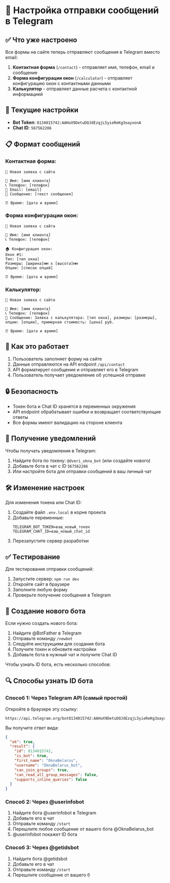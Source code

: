 # 📱 Настройка отправки сообщений в Telegram

## ✅ Что уже настроено

Все формы на сайте теперь отправляют сообщения в Telegram вместо email:

1. **Контактная форма** (`/contact`) - отправляет имя, телефон, email и сообщение
2. **Форма конфигурации окон** (`/calculator`) - отправляет конфигурацию окон с контактными данными
3. **Калькулятор** - отправляет данные расчета с контактной информацией

## 🔧 Текущие настройки

- **Bot Token**: `8134015742:AAHoX9DetuDOJdEzqjL5yieReKg3oayxonA`
- **Chat ID**: `567562286`

## 📋 Формат сообщений

### Контактная форма:
```
🔔 Новая заявка с сайта

👤 Имя: [имя клиента]
📞 Телефон: [телефон]
📧 Email: [email]
💬 Сообщение: [текст сообщения]

⏰ Время: [дата и время]
```

### Форма конфигурации окон:
```
🔔 Новая заявка с сайта

👤 Имя: [имя клиента]
📞 Телефон: [телефон]

🏠 Конфигурация окон:
Окно #1:
Тип: [тип окна]
Размеры: [ширина]мм x [высота]мм
Опции: [список опций]

⏰ Время: [дата и время]
```

### Калькулятор:
```
🔔 Новая заявка с сайта

👤 Имя: [имя клиента]
📞 Телефон: [телефон]
💬 Сообщение: Заявка с калькулятора: [тип окна], размеры: [размеры], опции: [опции], примерная стоимость: [цена] руб.

⏰ Время: [дата и время]
```

## 🚀 Как это работает

1. Пользователь заполняет форму на сайте
2. Данные отправляются на API endpoint `/api/contact`
3. API форматирует сообщение и отправляет его в Telegram
4. Пользователь получает уведомление об успешной отправке

## 🔒 Безопасность

- Токен бота и Chat ID хранятся в переменных окружения
- API endpoint обрабатывает ошибки и возвращает соответствующие ответы
- Все формы имеют валидацию на стороне клиента

## 📱 Получение уведомлений

Чтобы получать уведомления в Telegram:

1. Найдите бота по токену: `@dveri_okna_bot` (или создайте нового)
2. Добавьте бота в чат с ID `567562286`
3. Или настройте бота для отправки сообщений в ваш личный чат

## 🛠️ Изменение настроек

Для изменения токена или Chat ID:

1. Создайте файл `.env.local` в корне проекта
2. Добавьте переменные:
   ```
   TELEGRAM_BOT_TOKEN=ваш_новый_токен
   TELEGRAM_CHAT_ID=ваш_новый_chat_id
   ```
3. Перезапустите сервер разработки

## ✅ Тестирование

Для тестирования отправки сообщений:

1. Запустите сервер: `npm run dev`
2. Откройте сайт в браузере
3. Заполните любую форму
4. Проверьте получение сообщения в Telegram

## 🔧 Создание нового бота

Если нужно создать нового бота:

1. Найдите @BotFather в Telegram
2. Отправьте команду `/newbot`
3. Следуйте инструкциям для создания бота
4. Получите токен и обновите настройки
5. Добавьте бота в нужный чат и получите Chat ID 

Чтобы узнать ID бота, есть несколько способов:

## 🔍 Способы узнать ID бота

### Способ 1: Через Telegram API (самый простой)
Откройте в браузере эту ссылку:
```
https://api.telegram.org/bot8134015742:AAHoX9DetuDOJdEzqjL5yieReKg3oayxonA/getMe
```

Вы получите ответ вида:
```json
{
  "ok": true,
  "result": {
    "id": 8134015742,
    "is_bot": true,
    "first_name": "OknaBelarus",
    "username": "OknaBelarus_bot",
    "can_join_groups": true,
    "can_read_all_group_messages": false,
    "supports_inline_queries": false
  }
}
```

### Способ 2: Через @userinfobot
1. Найдите бота @userinfobot в Telegram
2. Добавьте его в чат
3. Отправьте команду `/start`
4. Перешлите любое сообщение от вашего бота @OknaBelarus_bot
5. @userinfobot покажет ID бота

### Способ 3: Через @getidsbot
1. Найдите бота @getidsbot
2. Добавьте его в чат
3. Отправьте команду `/start`
4. Перешлите сообщение от вашего б 